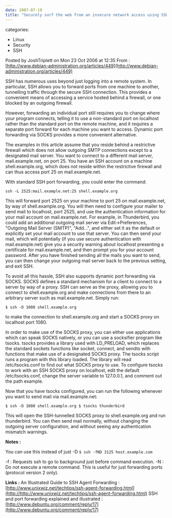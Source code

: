 ```yaml
---
date: 2007-07-19
title: "Securely surf the web from an insecure network access using SSH and SOCKS"
---
```








categories:
- Linux
- Security
- SSH


Posted by JoshTriplett on Mon 23 Oct 2006 at 12:35
From : [http://www.debian-administration.org/articles/449](http://www.debian-administration.org/articles/449)

SSH has numerous uses beyond just logging into a remote system. In particular, SSH allows you to forward ports from one machine to another, tunnelling traffic through the secure SSH connection. This provides a convenient means of accessing a service hosted behind a firewall, or one blocked by an outgoing firewall.



However, forwarding an individual port still requires you to change where your program connects, telling it to use a non-standard port on localhost rather than the standard port on the remote machine, and it requires a separate port forward for each machine you want to access. Dynamic port forwarding via SOCKS provides a more convenient alternative.

The examples in this article assume that you reside behind a restrictive firewall which does not allow outgoing SMTP connections except to a designated mail server. You want to connect to a different mail server, mail.example.net, on port 25. You have an SSH account on a machine shell.example.org, which does not reside within the restrictive firewall and can thus access port 25 on mail.example.net.

With standard SSH port forwarding, you could enter the command:

`ssh -L 2525:mail.example.net:25 shell.example.org`

This will forward port 2525 on your machine to port 25 on mail.example.net, by way of shell.example.org. You will then need to configure your mailer to send mail to localhost, port 2525, and use the authentication information for your mail account on mail.example.net. For example, in Thunderbird, you could add an additional outgoing mail server via Edit->Preferences, "Outgoing Mail Server (SMTP)", "Add...", and either set it as the default or explicitly set your mail account to use that server. You can then send your mail, which will potentially (if you use secure authentication with mail.example.net) give you a security warning about localhost presenting a certificate for mail.example.net, and then prompt you for your account password. After you have finished sending all the mails you want to send, you can then change your outgoing mail server back to the previous setting, and exit SSH.

To avoid all this hassle, SSH also supports dynamic port forwarding via SOCKS. SOCKS defines a standard mechanism for a client to connect to a server by way of a proxy. SSH can serve as the proxy, allowing you to connect to shell.example.org and make connections from there to an arbitrary server such as mail.example.net. Simply run:

`$ ssh -D 1080 shell.example.org`

to make the connection to shell.example.org and start a SOCKS proxy on localhost port 1080.

In order to make use of the SOCKS proxy, you can either use applications which can speak SOCKS natively, or you can use a socksifier program like tsocks. tsocks provides a library used with LD_PRELOAD, which replaces the standard sockets functions like socket, connect, and sendto with functions that make use of a designated SOCKS proxy. The tsocks script runs a program with this library loaded. The library will read /etc/tsocks.conf to find out what SOCKS proxy to use. To configure tsocks to work with an SSH SOCKS proxy on localhost, edit the default /etc/tsocks.conf, change the server variable to 127.0.0.1, and comment out the path example.

Now that you have tsocks configured, you can run the following whenever you want to send mail via mail.example.net:

`$ ssh -D 1080 shell.example.org
$ tsocks thunderbird`

This will open the SSH-tunnelled SOCKS proxy to shell.example.org and run thunderbird. You can then send mail normally, without changing the outgoing server configuration, and without seeing any authentication mismatch warnings.

**Notes :**

You can use this instead of just -D
`$ ssh -fND 3125 host.example.com`

-f : Requests ssh to go to background just before command execution.
-N : Do not execute a remote command. This is useful for just forwarding ports (protocol version 2 only).

**Links :**
 An Illustrated Guide to SSH Agent Forwarding : [http://www.unixwiz.net/techtips/ssh-agent-forwarding.html](http://http://www.unixwiz.net/techtips/ssh-agent-forwarding.html)
SSH and port forwarding explained and illustrated : [http://www.debuntu.org/comment/reply/17](http://www.debuntu.org/comment/reply/17)
